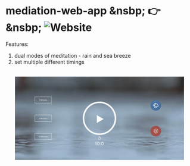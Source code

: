 # mediation-web-app &nsbp; :point_right: &nsbp; ![Website](https://img.shields.io/website?down_color=lightred&down_message=down&style=for-the-badge&up_color=green&up_message=UP&url=https%3A%2F%2Fshikharx06.github.io%2Fmediation-web-app%2F)

Features:

1. dual modes of meditation - rain and sea breeze
2. set multiple different timings

<br>

<div align="center">
  <img src="Screenshot_2020-08-03 Audio App.png" width=90%>
</div>
